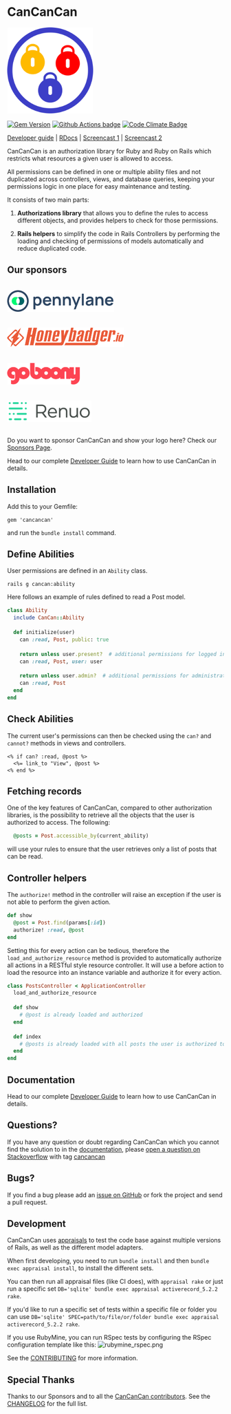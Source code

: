 # CanCanCan

<img src="./logo/cancancan.png" width="200" />

[![Gem Version](https://badge.fury.io/rb/cancancan.svg)](http://badge.fury.io/rb/cancancan)
[![Github Actions badge](https://github.com/CanCanCommunity/cancancan/actions/workflows/test.yml/badge.svg)](https://github.com/CanCanCommunity/cancancan/actions/workflows/test.yml/badge.svg)
[![Code Climate Badge](https://codeclimate.com/github/CanCanCommunity/cancancan.svg)](https://codeclimate.com/github/CanCanCommunity/cancancan)

[Developer guide](http://cancancan.dev) |
[RDocs](https://www.rubydoc.info/github/CanCanCommunity/cancancan) |
[Screencast 1](http://railscasts.com/episodes/192-authorization-with-cancan) |
[Screencast 2](https://www.youtube.com/watch?v=cTYu-OjUgDw)

CanCanCan is an authorization library for Ruby and Ruby on Rails which restricts what
resources a given user is allowed to access.

All permissions can be defined in one or multiple ability files and not duplicated across controllers, views,
and database queries, keeping your permissions logic in one place for easy maintenance and testing.

It consists of two main parts:
1. **Authorizations library** that allows you to define the rules to access different objects,
and provides helpers to check for those permissions.

2. **Rails helpers** to simplify the code in Rails Controllers by performing the loading and checking of permissions
of models automatically and reduce duplicated code.

## Our sponsors
<br/>
<a href="https://www.pennylane.com/" target="_blank">
  <img src="./logo/pennylane.svg" alt="Pennylane" height="50"/>
</a>
<br />
<br />
<br />
<a href="https://www.honeybadger.io/" target="_blank">
  <img src="./logo/honeybadger.svg" alt="Honeybadger" height="45"/>
</a>
<br/>
<br/>
<br/>
<a href="https://jobs.goboony.com/o/full-stack-ruby-on-rails-engineer" target="_blank">
  <img src="./logo/goboony.png" alt="Goboony" height="50"/>
</a>
<br />
<br />
<br />
<a href="https://www.renuo.ch" target="_blank">
  <img src="./logo/renuo.png" alt="Renuo AG" height="50"/>
</a>
<br />
<br />

Do you want to sponsor CanCanCan and show your logo here?
Check our [Sponsors Page](https://github.com/sponsors/coorasse).

Head to our complete [Developer Guide](./docs/README.md) to learn how to use CanCanCan in details.

## Installation

Add this to your Gemfile:

    gem 'cancancan'

and run the `bundle install` command.

## Define Abilities

User permissions are defined in an `Ability` class.

    rails g cancan:ability

Here follows an example of rules defined to read a Post model.
```ruby
class Ability
  include CanCan::Ability

  def initialize(user)
    can :read, Post, public: true

    return unless user.present?  # additional permissions for logged in users (they can read their own posts)
    can :read, Post, user: user

    return unless user.admin?  # additional permissions for administrators
    can :read, Post
  end
end
```

## Check Abilities

The current user's permissions can then be checked using the `can?` and `cannot?` methods in views and controllers.

```erb
<% if can? :read, @post %>
  <%= link_to "View", @post %>
<% end %>
```

## Fetching records

One of the key features of CanCanCan, compared to other authorization libraries,
is the possibility to retrieve all the objects that the user is authorized to access.
The following:

```ruby
  @posts = Post.accessible_by(current_ability)
```

will use your rules to ensure that the user retrieves only a list of posts that can be read.

## Controller helpers

The `authorize!` method in the controller will raise an exception if the user is not able to perform the given action.

```ruby
def show
  @post = Post.find(params[:id])
  authorize! :read, @post
end
```

Setting this for every action can be tedious, therefore the `load_and_authorize_resource` method is provided to
automatically authorize all actions in a RESTful style resource controller.
It will use a before action to load the resource into an instance variable and authorize it for every action.

```ruby
class PostsController < ApplicationController
  load_and_authorize_resource

  def show
    # @post is already loaded and authorized
  end

  def index
    # @posts is already loaded with all posts the user is authorized to read
  end
end
```

## Documentation

Head to our complete [Developer Guide](./docs/README.md) to learn how to use CanCanCan in details.

## Questions?

If you have any question or doubt regarding CanCanCan which you cannot find the solution to in the
[documentation](./docs/README.md), please
[open a question on Stackoverflow](http://stackoverflow.com/questions/ask?tags=cancancan) with tag
[cancancan](http://stackoverflow.com/questions/tagged/cancancan)

## Bugs?

If you find a bug please add an [issue on GitHub](https://github.com/CanCanCommunity/cancancan/issues) or fork the project and send a pull request.

## Development

CanCanCan uses [appraisals](https://github.com/thoughtbot/appraisal) to test the code base against multiple versions
of Rails, as well as the different model adapters.

When first developing, you need to run `bundle install` and then `bundle exec appraisal install`, to install the different sets.

You can then run all appraisal files (like CI does), with `appraisal rake` or just run a specific set `DB='sqlite' bundle exec appraisal activerecord_5.2.2 rake`.

If you'd like to run a specific set of tests within a specific file or folder you can use `DB='sqlite' SPEC=path/to/file/or/folder bundle exec appraisal activerecord_5.2.2 rake`.

If you use RubyMine, you can run RSpec tests by configuring the RSpec configuration template like this:
![rubymine_rspec.png](rubymine_rspec.png)

See the [CONTRIBUTING](./CONTRIBUTING.md) for more information.

## Special Thanks

Thanks to our Sponsors and to all the [CanCanCan contributors](https://github.com/CanCanCommunity/cancancan/contributors).
See the [CHANGELOG](https://github.com/CanCanCommunity/cancancan/blob/main/CHANGELOG.md) for the full list.
